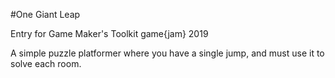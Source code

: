 #One Giant Leap

Entry for Game Maker's Toolkit game{jam} 2019

A simple puzzle platformer where you have a single jump, and must use it to solve each room.